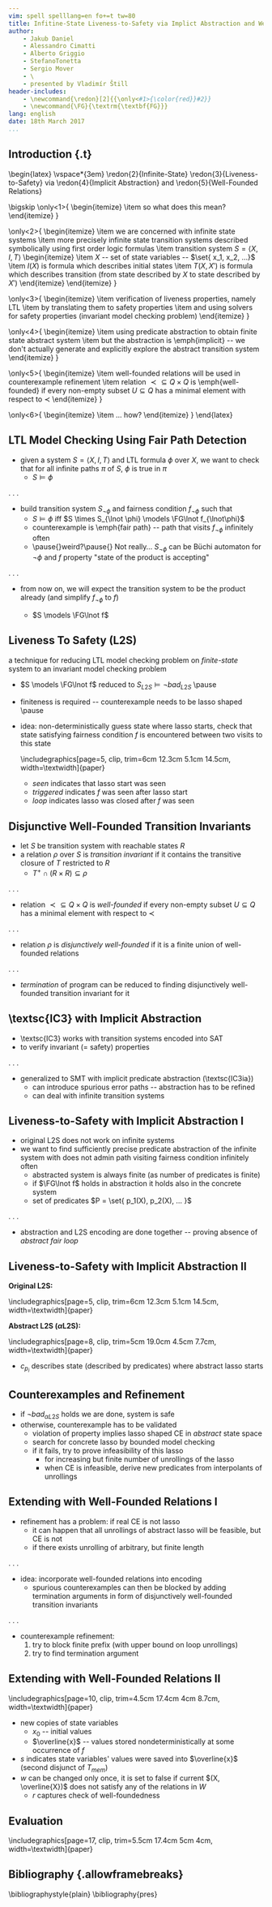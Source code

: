 ```yaml
---
vim: spell spelllang=en fo+=t tw=80
title: Infitine-State Liveness-to-Safety via Implict Abstraction and Well-Founded Relations \cite{Daniel2016}
author:
    - Jakub Daniel
    - Alessandro Cimatti
    - Alberto Griggio
    - StefanoTonetta
    - Sergio Mover
    - \
    - presented by Vladimír Štill
header-includes:
    - \newcommand{\redon}[2]{{\only<#1>{\color{red}}#2}}
    - \newcommand{\FG}{\textrm{\textbf{FG}}}
lang: english
date: 18th March 2017
...
```


## Introduction {.t}

\begin{latex}
\vspace*{3em}
\redon{2}{Infinite-State} \redon{3}{Liveness-to-Safety} via \redon{4}{Implicit
Abstraction} and \redon{5}{Well-Founded Relations}

\bigskip
\only<1>{
\begin{itemize}
    \item so what does this mean?
\end{itemize}
}

\only<2>{
\begin{itemize}
    \item we are concerned with infinite state systems
    \item more precisely infinite state transition systems described symbolically
          using first order logic formulas
    \item transition system $S = \langle X, I, T \rangle$
        \begin{itemize}
            \item $X$ -- set of state variables -- $\set{ x_1, x_2, …}$
            \item $I(X)$ is formula which describes initial states
            \item $T(X, X')$ is formula which describes transition (from state
            described by $X$ to state described by $X'$)
        \end{itemize}
\end{itemize}
}

\only<3>{
\begin{itemize}
    \item verification of liveness properties, namely LTL
    \item by translating them to safety properties
    \item and using solvers for safety properties (invariant  model checking
          problem)
\end{itemize}
}

\only<4>{
\begin{itemize}
    \item using predicate abstraction to obtain finite state abstract system
    \item but the abstraction is \emph{implicit} -- we don't actually generate
          and explicitly explore the abstract transition system
\end{itemize}
}

\only<5>{
\begin{itemize}
    \item well-founded relations will be used in counterexample refinement
    \item relation ${\prec} \subseteq Q \times Q$ is \emph{well-founded} if
    every non-empty subset $U \subseteq Q$ has a minimal element with respect to
    $\prec$
\end{itemize}
}

\only<6>{
\begin{itemize}
    \item … how?
\end{itemize}
}
\end{latex}

## LTL Model Checking Using Fair Path Detection

*   given a system $S = \langle X, I, T \rangle$ and LTL formula $\phi$ over
    $X$, we want to check that for all infinite paths $\pi$ of $S$, $\phi$ is
    true in $\pi$
    *   $S \models \phi$

. . .

*   build transition system $S_{\lnot \phi}$ and fairness condition
    $f_{\lnot\phi}$ such that
    *   $S \models \phi$ iff $S \times S_{\lnot \phi} \models \FG\lnot f_{\lnot\phi}$
    *   counterexample is \emph{fair path} -- path that visits $f_{\lnot\phi}$
        infinitely often
    *   \pause{}weird?\pause{} Not really… $S_{\lnot\phi}$ can be Büchi automaton
        for $\lnot\phi$ and $f$ property "state of the product is accepting"

. . .

*   from now on, we will expect the transition system to be the product already
    (and simplify $f_{\lnot\phi}$ to $f$)

    *   $S \models \FG\lnot f$

## Liveness To Safety (L2S)

a technique for reducing LTL model checking problem on *finite-state* system to
an invariant model checking problem

*   $S \models \FG\lnot f$ reduced to
    $S_{L2S} \models \lnot \mathit{bad}_{L2S}$ \pause
*   finiteness is required -- counterexample needs to be lasso shaped \pause

*   idea: non-deterministically guess state where lasso starts, check that state
    satisfying fairness condition $f$ is encountered between two visits to this
    state

    \includegraphics[page=5, clip, trim=6cm 12.3cm 5.1cm 14.5cm, width=\textwidth]{paper}

    *   *seen* indicates that lasso start was seen
    *   *triggered* indicates $f$ was seen after lasso start
    *   *loop* indicates lasso was closed after $f$ was seen

## Disjunctive Well-Founded Transition Invariants

*   let $S$ be transition system with reachable states $R$
*   a relation $\rho$ over $S$ is *transition invariant* if it contains the transitive
    closure of $T$ restricted to $R$
    *   $T^+ \cap (R \times R) \subseteq \rho$

. . .

*   relation ${\prec} \subseteq Q \times Q$ is *well-founded* if every
    non-empty subset $U \subseteq Q$ has a minimal element with respect to
    $\prec$

. . .

*   relation $\rho$ is *disjunctively well-founded* if it is a finite union of
    well-founded relations

. . .

*   *termination* of program can be reduced to finding disjunctively well-founded
    transition invariant for it

## \textsc{IC3} with Implicit Abstraction

*   \textsc{IC3} works with transition systems encoded into SAT
*   to verify invariant (= safety) properties

. . .

*   generalized to SMT with implicit predicate abstraction (\textsc{IC3ia})
    *   can introduce spurious error paths -- abstraction has to be refined
    *   can deal with infinite transition systems

## Liveness-to-Safety with Implicit Abstraction I

*   original L2S does not work on infinite systems
*   we want to find sufficiently precise predicate abstraction of the infinite
    system with does not admin path visiting fairness condition infinitely often
    *   abstracted system is always finite (as number of predicates is finite)
    *   if $\FG\lnot f$ holds in abstraction it holds also in the concrete
        system
    *   set of predicates $P = \set{ p_1(X), p_2(X), … }$

. . .

*   abstraction and L2S encoding are done together -- proving absence of
    *abstract fair loop*

## Liveness-to-Safety with Implicit Abstraction II

**Original L2S:**

\includegraphics[page=5, clip, trim=6cm 12.3cm 5.1cm 14.5cm, width=\textwidth]{paper}

**Abstract L2S ($\alpha$L2S):**

\includegraphics[page=8, clip, trim=5cm 19.0cm 4.5cm 7.7cm, width=\textwidth]{paper}

*   $c_{p_i}$ describes state (described by predicates) where abstract lasso starts

## Counterexamples and Refinement

*   if $\lnot \textit{bad}_{\alpha L2S}$ holds we are done, system is safe
*   otherwise, counterexample has to be validated
    *   violation of property implies lasso shaped CE in *abstract* state space
    *   search for concrete lasso by bounded model checking
    *   if it fails, try to prove infeasibility of this lasso
        *   for increasing but finite number of unrollings of the lasso
        *   when CE is infeasible, derive new predicates from interpolants of
            unrollings

## Extending with Well-Founded Relations I

*   refinement has a problem: if real CE is not lasso
    *   it can happen that all unrollings of abstract lasso will be feasible,
        but CE is not
    *   if there exists unrolling of arbitrary, but finite length

. . .

*   idea: incorporate well-founded relations into encoding
    *   spurious counterexamples can then be blocked by adding termination
        arguments in form of disjunctively well-founded transition invariants

. . .

*   counterexample refinement:
    1.  try to block finite prefix (with upper bound on loop unrollings)
    2.  try to find termination argument

## Extending with Well-Founded Relations II

\includegraphics[page=10, clip, trim=4.5cm 17.4cm 4cm 8.7cm, width=\textwidth]{paper}

*   new copies of state variables
    *   $x_0$ -- initial values
    *   $\overline{x}$ -- values stored nondeterministically at some occurrence of $f$
*   $s$ indicates state variables' values were saved into $\overline{x}$ (second
    disjunct of $T_{\mathit{mem}}$)
*   $w$ can be changed only once, it is set to false if current $(X,
    \overline{X})$ does not satisfy any of the relations in $W$
    *   $r$ captures check of well-foundedness

## Evaluation

\includegraphics[page=17, clip, trim=5.5cm 17.4cm 5cm 4cm, width=\textwidth]{paper}

## Bibliography {.allowframebreaks}

\bibliographystyle{plain}
\bibliography{pres}

